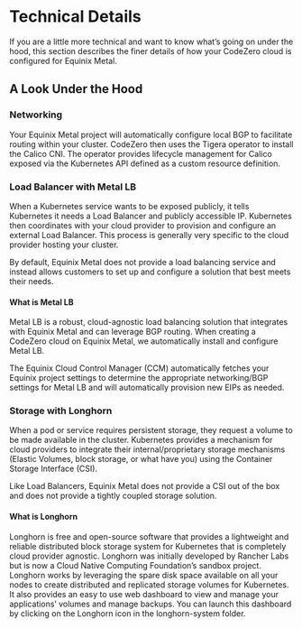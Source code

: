 # Technical Details

If you are a little more technical and want to know what’s going on under the
hood, this section describes the finer details of how your CodeZero cloud is
configured for Equinix Metal.

## A Look Under the Hood

### Networking

Your Equinix Metal project will automatically configure local BGP to facilitate
routing within your cluster. CodeZero then uses the Tigera operator to install
the Calico CNI. The operator provides lifecycle management for Calico exposed
via the Kubernetes API defined as a custom resource definition.

### Load Balancer with Metal LB

When a Kubernetes service wants to be exposed publicly, it tells Kubernetes it
needs a Load Balancer and publicly accessible IP. Kubernetes then coordinates
with your cloud provider to provision and configure an external Load Balancer.
This process is generally very specific to the cloud provider hosting your
cluster.

By default, Equinix Metal does not provide a load balancing service and instead
allows customers to set up and configure a solution that best meets their needs.

#### What is Metal LB

Metal LB is a robust, cloud-agnostic load balancing solution that integrates
with Equinix Metal and can leverage BGP routing. When creating a CodeZero cloud
on Equinix Metal, we automatically install and configure Metal LB.

The Equinix Cloud Control Manager (CCM) automatically fetches your Equinix
project settings to determine the appropriate networking/BGP settings for Metal
LB and will automatically provision new EIPs as needed.

### Storage with Longhorn

When a pod or service requires persistent storage, they request a volume to be
made available in the cluster. Kubernetes provides a mechanism for cloud
providers to integrate their internal/proprietary storage mechanisms (Elastic
Volumes, block storage, or what have you) using the Container Storage Interface
(CSI).

Like Load Balancers, Equinix Metal does not provide a CSI out of the box and
does not provide a tightly coupled storage solution.

#### What is Longhorn

Longhorn is free and open-source software that provides a lightweight and
reliable distributed block storage system for Kubernetes that is completely
cloud provider agnostic. Longhorn was initially developed by Rancher Labs but is
now a Cloud Native Computing Foundation’s sandbox project. Longhorn works by
leveraging the spare disk space available on all your nodes to create
distributed and replicated storage volumes for Kubernetes. It also provides an
easy to use web dashboard to view and manage your applications’ volumes and
manage backups. You can launch this dashboard by clicking on the Longhorn icon
in the longhorn-system folder.

